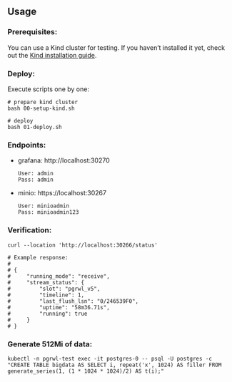 ## Usage

### Prerequisites:

You can use a Kind cluster for testing. If you haven’t installed it yet, check out
the [Kind installation guide](https://kind.sigs.k8s.io/).

### Deploy:

Execute scripts one by one:

```
# prepare kind cluster
bash 00-setup-kind.sh

# deploy
bash 01-deploy.sh
```

### Endpoints:

- grafana: http://localhost:30270

  ```
  User: admin
  Pass: admin
  ```

- minio: https://localhost:30267

  ```
  User: minioadmin
  Pass: minioadmin123
  ```

### Verification:

```
curl --location 'http://localhost:30266/status'
```

```
# Example response:
#
# {
#     "running_mode": "receive",
#     "stream_status": {
#         "slot": "pgrwl_v5",
#         "timeline": 1,
#         "last_flush_lsn": "0/246539F0",
#         "uptime": "58m36.71s",
#         "running": true
#     }
# }
```

### Generate 512Mi of data:

```
kubectl -n pgrwl-test exec -it postgres-0 -- psql -U postgres -c "CREATE TABLE bigdata AS SELECT i, repeat('x', 1024) AS filler FROM generate_series(1, (1 * 1024 * 1024)/2) AS t(i);"
```
